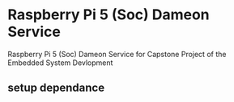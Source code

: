 # Raspberry Pi 5 (Soc) Dameon Service 

Raspberry Pi 5 (Soc) Dameon Service for Capstone Project of the Embedded System Devlopment 

## setup dependance


